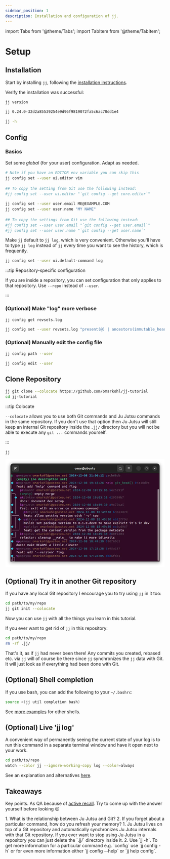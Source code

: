```yaml
---
sidebar_position: 1
description: Installation and configuration of jj.
---
```

import Tabs from '@theme/Tabs';
import TabItem from '@theme/TabItem';

# Setup

## Installation

Start by installing `jj`, following the [installation
instructions](https://martinvonz.github.io/jj/latest/install-and-setup/).

Verify the installation was successful:

```bash title="Run"
jj version
```

```bash title="Expected output (similar)"
jj 0.24.0-32d2a85539254e9d96f9819072fa5c6ac70dd1e4
```

```bash title="Overview of commands"
jj -h
```


## Config

### Basics

Set some _global_ (for your user) configuration. Adapt as needed.

```bash title="Set your preferred text editor"
# Note if you have an EDITOR env variable you can skip this
jj config set --user ui.editor vim

## To copy the setting from Git use the following instead:
#jj config set --user ui.editor "`git config --get core.editor`"
```

```bash title="Set email and name"
jj config set --user user.email ME@EXAMPLE.COM
jj config set --user user.name "MY NAME"

## To copy the settings from Git use the following instead:
#jj config set --user user.email "`git config --get user.email`"
#jj config set --user user.name "`git config --get user.name`"
```

Make `jj` default to `jj log`, which is very convenient. Otherwise you'll have
to type `jj log` instead of `jj` every time you want to see the history, which
is frequently.

```bash
jj config set --user ui.default-command log
```

:::tip Repository-specific configuration

If you are inside a repository, you can set configuration that only applies to
that repository. Use `--repo` instead of `--user`.

:::


### (Optional) Make "log" more verbose

```bash title="If you are curious, see the default value"
jj config get revsets.log
```

```bash title="Change the value"
jj config set --user revsets.log "present(@) | ancestors(immutable_heads().., 7) | present(trunk())"
```


### (Optional) Manually edit the config file

```bash title="See location of config file"
jj config path --user
```

```bash title="Open the config file in an editor"
jj config edit --user
```


## Clone Repository

```bash title="Clone the repository"
jj git clone --colocate https://github.com/omarkohl/jj-tutorial
cd jj-tutorial
```

:::tip Colocate

`--colocate` allows you to use both Git commands and Ju Jutsu commands in the
same repository. If you don't use that option then Ju Jutsu will still keep an
internal Git repository inside the `.jj/` directory but you will not be able to
execute any `git ...` commands yourself.

:::


```bash title="See the log (history)"
jj
```

![Log output](./log.webp)


## (Optional) Try it in another Git repository

If you have any local Git repository I encourage you to try using `jj` in it too:

```bash
cd path/to/my/repo
jj git init --colocate
```

Now you can use `jj` with all the things you learn in this tutorial.

If you ever want to get rid of `jj` in this repository:

```bash
cd path/to/my/repo
rm -rf .jj/
```

That's it, as if `jj` had never been there! Any commits you created, rebased
etc. via `jj` will of course be there since `jj` synchronizes the `jj` data
with Git. It will just look as if everything had been done with Git.


## (Optional) Shell completion

If you use bash, you can add the following to your `~/.bashrc`:

```bash
source <(jj util completion bash)
```

See [more
examples](https://martinvonz.github.io/jj/latest/install-and-setup/#command-line-completion)
for other shells.


## (Optional) Live 'jj log'

A convenient way of permanently seeing the current state of your log is to run
this command in a separate terminal window and have it open next to your work.

```bash
cd path/to/repo
watch --color jj --ignore-working-copy log --color=always
```

See an explanation and alternatives
[here](https://martinvonz.github.io/jj/latest/FAQ/#can-i-monitor-how-jj-log-evolves).


## Takeaways

Key points. As QA because of [active
recall](https://en.wikipedia.org/wiki/Testing_effect). Try to come up with the
answer yourself before looking 😉

<Tabs>
  <TabItem value="questions" label="Questions" default>
    1. What is the relationship between Ju Jutsu and Git?
    2. If you forget about a particular command, how do you refresh your memory?
  </TabItem>
  <TabItem value="answers" label="Answers">
    1. Ju Jutsu lives on top of a Git repository and automatically synchronizes
       Ju Jutsu internals with that Git repository. If you ever want to stop
       using Ju Jutsu in a repository you can just delete the `.jj/` directory
       inside it.
    2. Use `jj -h`. To get more information for a particular command e.g.
       `config` use `jj config -h` or for even more information either `jj
        config --help` or `jj help config`.
  </TabItem>
</Tabs>
